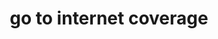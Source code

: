 ---
title: go to internet coverage
slug: missing-in-ecuador
redirect: {
  url: "/missed-in-ec",
  timing: null
}
---